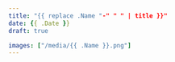 ```yaml
---
title: "{{ replace .Name "-" " " | title }}"
date: {{ .Date }}
draft: true

images: ["/media/{{ .Name }}.png"]
---
```


